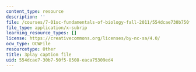 ```yaml
---
content_type: resource
description: ''
file: /courses/7-01sc-fundamentals-of-biology-fall-2011/554dcae730b750f58508eaca75309ed4_nCBTC3-xsLM.vtt
file_type: application/x-subrip
learning_resource_types: []
license: https://creativecommons.org/licenses/by-nc-sa/4.0/
ocw_type: OCWFile
resourcetype: Other
title: 3play caption file
uid: 554dcae7-30b7-50f5-8508-eaca75309ed4
---
```

